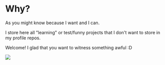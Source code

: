# Why?

As you might know because I want and I can.

I store here all "learning" or test/funny projects that I don't want to store in my profile repos.

Welcome! I glad that you want to witness something awful :D

<img src="https://i.imgur.com/OhoilnV.gif" />

